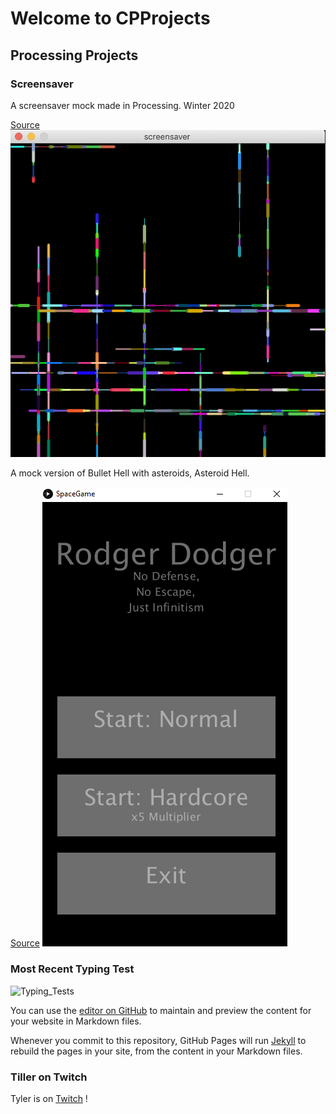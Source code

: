 # Welcome to CPProjects

## Processing Projects

### Screensaver

A screensaver mock made in Processing. Winter 2020

[Source](https://github.com/TylerLeCmd/CPProjects/tree/gh-pages/SRC)
![Screen Saver](https://github.com/TylerLeCmd/CPProjects/blob/gh-pages/images/Screen%20Shot%202021-03-22%20at%201.18.57%20PM.png?raw=true)

A mock version of Bullet Hell with asteroids, Asteroid Hell.

[Source](https://github.com/TylerLeCmd/CPProjects/tree/gh-pages/SRC)
![Screen Saver](https://github.com/TylerLeCmd/CPProjects/blob/gh-pages/images/spacegame.png?raw=true)

### Most Recent Typing Test
![Typing_Tests](https://github.com/TylerLeCmd/CPProjects/blob/gh-pages/images/fullscreen.png?raw=true)

You can use the [editor on GitHub](https://github.com/TylerLeCmd/CPProjects/edit/gh-pages/index.md) to maintain and preview the content for your website in Markdown files.

Whenever you commit to this repository, GitHub Pages will run [Jekyll](https://jekyllrb.com/) to rebuild the pages in your site, from the content in your Markdown files.

### Tiller on Twitch

Tyler is on [Twitch](https://twitch.tv/tillerlis/) !

